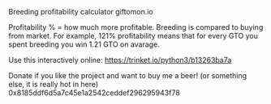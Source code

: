 Breeding profitability calculator
giftomon.io

Profitability % = how much more profitable.
Breeding is compared to buying from market.
For example, 121% profitability means
that for every GTO you spent breeding
you win 1.21 GTO on avarage.

Use this interactively online:
https://trinket.io/python3/b13263ba7a

Donate if you like the project and want to buy me a beer!
(or something else, it is really hot in here)
0x8185ddf6d5a7c45e1a2542ceddef296295943f78
